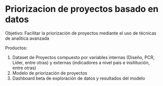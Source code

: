 # Priorizacion de proyectos basado en datos

Objetivo: Facilitar la priorización de proyectos mediante el uso de técnicas de analítica avanzada

Productos:

1. Dataset de Proyectos compuesto por variables internas (Diseño, PCR, Líder, entre otras) y externas (indicadores a nivel país e insititución, entre otras)
1. Modelo de priorización de proyectos
1. Dashboard beta de exploración de datos y resultados del modelo

